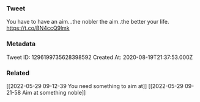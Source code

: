 ### Tweet
You have to have an aim...the nobler the aim..the better your life. https://t.co/BN4ccQ9lmk

### Metadata
Tweet ID: 1296199735628398592
Created At: 2020-08-19T21:37:53.000Z

### Related
[[2022-05-29 09-12-39 You need something to aim at]]
[[2022-05-29 09-21-58 Aim at something noble]]


